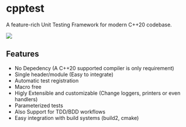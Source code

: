 # cpptest

A feature-rich Unit Testing Framework for modern C++20 codebase.

![](https://user-images.githubusercontent.com/26287448/119237528-eba76900-bb5a-11eb-8c6d-f8f1f3ea260a.gif)

## Features

- No Depedency (A C++20 supported compiler is only requirement)
- Single header/module (Easy to integrate)
- Automatic test registration
- Macro free
- Higly Extensible and customizable (Change loggers, printers or even handlers)
- Parameterized tests
- Also Support for TDD/BDD workflows
- Easy integration with build systems (build2, cmake)
